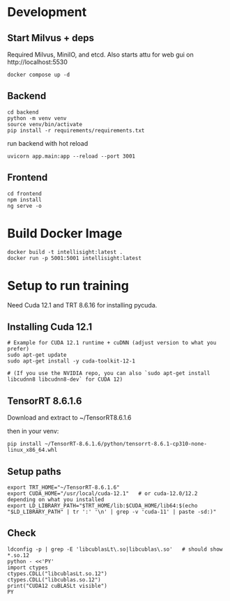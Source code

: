 # Development

## Start Milvus + deps

Required Milvus, MiniIO, and etcd.  Also starts attu for web gui on http://localhost:5530

```
docker compose up -d
```

## Backend

``` 
cd backend
python -m venv venv
source venv/bin/activate
pip install -r requirements/requirements.txt
```

run backend with hot reload

```
uvicorn app.main:app --reload --port 3001
```

## Frontend
```
cd frontend
npm install
ng serve -o
```


# Build Docker Image

```
docker build -t intellisight:latest .
docker run -p 5001:5001 intellisight:latest
```
















# Setup to run training

Need Cuda 12.1 and TRT 8.6.16 for installing pycuda.

## Installing Cuda 12.1

```
# Example for CUDA 12.1 runtime + cuDNN (adjust version to what you prefer)
sudo apt-get update
sudo apt-get install -y cuda-toolkit-12-1

# (If you use the NVIDIA repo, you can also `sudo apt-get install libcudnn8 libcudnn8-dev` for CUDA 12)
```

## TensorRT 8.6.1.6
Download and extract to ~/TensorRT8.6.1.6

then in your venv:

```
pip install ~/TensorRT-8.6.1.6/python/tensorrt-8.6.1-cp310-none-linux_x86_64.whl
```
## Setup paths
```
export TRT_HOME="~/TensorRT-8.6.1.6"
export CUDA_HOME="/usr/local/cuda-12.1"   # or cuda-12.0/12.2 depending on what you installed
export LD_LIBRARY_PATH="$TRT_HOME/lib:$CUDA_HOME/lib64:$(echo "$LD_LIBRARY_PATH" | tr ':' '\n' | grep -v 'cuda-11' | paste -sd:)"
```

## Check

```
ldconfig -p | grep -E 'libcublasLt\.so|libcublas\.so'   # should show *.so.12
python - <<'PY'
import ctypes
ctypes.CDLL("libcublasLt.so.12")
ctypes.CDLL("libcublas.so.12")
print("CUDA12 cuBLASLt visible")
PY
```